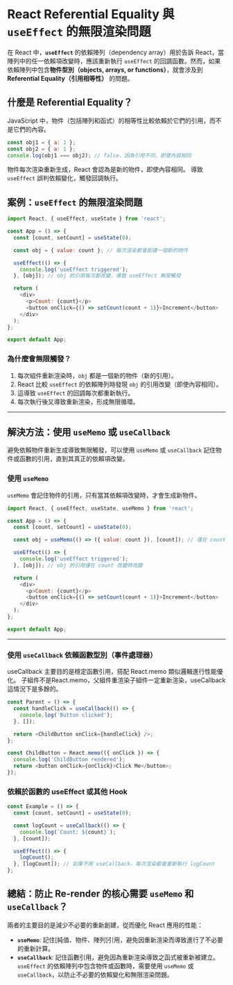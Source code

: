 # React Referential Equality 與 `useEffect` 的無限渲染問題
在 React 中，**`useEffect`** 的依賴陣列（dependency array）用於告訴 React，當陣列中的任一依賴項改變時，應該重新執行 `useEffect` 的回調函數。然而，如果依賴陣列中包含**物件型別（objects, arrays, or functions）**，就會涉及到 **Referential Equality（引用相等性）** 的問題。

## **什麼是 Referential Equality？**
JavaScript 中，物件（包括陣列和函式）的相等性比較依賴於它們的引用，而不是它們的內容。
```javascript
const obj1 = { a: 1 };
const obj2 = { a: 1 };
console.log(obj1 === obj2); // false，因為引用不同，即使內容相同
```
物件每次渲染重新生成，React 會認為是新的物件，即使內容相同。
導致 `useEffect` 誤判依賴變化，觸發回調執行。

## **案例：`useEffect` 的無限渲染問題**

```javascript
import React, { useEffect, useState } from 'react';

const App = () => {
  const [count, setCount] = useState(0);

  const obj = { value: count }; // 每次渲染都會創建一個新的物件

  useEffect(() => {
    console.log('useEffect triggered');
  }, [obj]); // obj 的引用每次都改變，導致 useEffect 無限觸發

  return (
    <div>
      <p>Count: {count}</p>
      <button onClick={() => setCount(count + 1)}>Increment</button>
    </div>
  );
};

export default App;
```

### **為什麼會無限觸發？**
1. 每次組件重新渲染時，`obj` 都是一個新的物件（新的引用）。
2. React 比較 `useEffect` 的依賴陣列時發現 `obj` 的引用改變（即使內容相同）。
3. 這導致 `useEffect` 的回調每次都重新執行。
4. 每次執行後又導致重新渲染，形成無限循環。

---

## **解決方法：使用 `useMemo` 或 `useCallback`**

避免依賴物件重新生成導致無限觸發，可以使用 `useMemo` 或 `useCallback` 記住物件或函數的引用，直到其真正的依賴項改變。

### **使用 `useMemo`**

`useMemo` 會記住物件的引用，只有當其依賴項改變時，才會生成新物件。

```javascript
import React, { useEffect, useState, useMemo } from 'react';

const App = () => {
  const [count, setCount] = useState(0);

  const obj = useMemo(() => ({ value: count }), [count]); // 僅在 count 改變時創建新物件

  useEffect(() => {
    console.log('useEffect triggered');
  }, [obj]); // obj 的引用僅在 count 改變時改變

  return (
    <div>
      <p>Count: {count}</p>
      <button onClick={() => setCount(count + 1)}>Increment</button>
    </div>
  );
};

export default App;
```

---

### **使用 `useCallback` 依賴函數型別（事件處理器）**
useCallback 主要目的是穩定函數引用，搭配 React.memo 類似邏輯進行性能優化。
子組件不是React.memo，父組件重渲染子組件一定重新渲染，useCallback 這情況下是多餘的。
```javascript
const Parent = () => {
  const handleClick = useCallback(() => {
    console.log('Button clicked');
  }, []);

  return <ChildButton onClick={handleClick} />;
};

const ChildButton = React.memo(({ onClick }) => {
  console.log('ChildButton rendered');
  return <button onClick={onClick}>Click Me</button>;
});
```
### **依賴於函數的 useEffect 或其他 Hook**
```javascript
const Example = () => {
  const [count, setCount] = useState(0);

  const logCount = useCallback(() => {
    console.log(`Count: ${count}`);
  }, [count]);

  useEffect(() => {
    logCount();
  }, [logCount]); // 如果不用 useCallback，每次渲染都會重新執行 logCount
};

```
## **總結：防止 Re-render 的核心需要 `useMemo` 和 `useCallback`？**
兩者的主要目的是減少不必要的重新創建，從而優化 React 應用的性能：
- **`useMemo`**: 記住[純值、物件、陣列]引用，避免因重新渲染而導致進行了不必要的重新計算。
- **`useCallback`**: 記住函數引用，避免因為重新渲染導致之函式被重新被建立。
 `useEffect` 的依賴陣列中包含物件或函數時，需要使用 `useMemo` 或 `useCallback`，以防止不必要的依賴變化和無限渲染問題。


